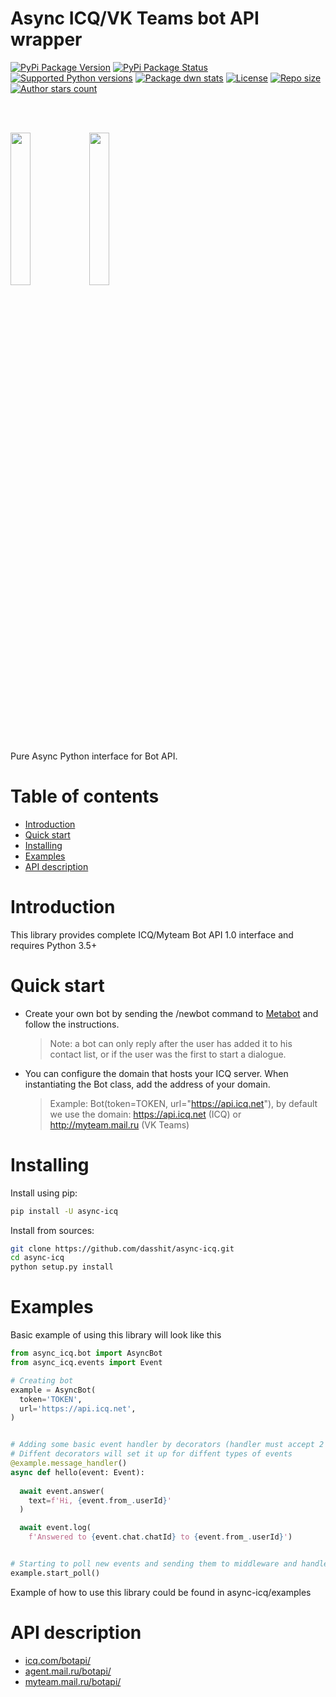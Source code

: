 # Async ICQ/VK Teams bot API wrapper

[![PyPi Package Version](https://img.shields.io/pypi/v/async_icq)](https://pypi.org/project/async-icq/)
[![PyPi Package Status](https://img.shields.io/pypi/status/async_icq?color=green&label=stable)](https://pypi.org/project/async-icq/)
[![Supported Python versions](https://img.shields.io/pypi/pyversions/async_icq)](https://pypi.org/project/async-icq/)
[![Package dwn stats](https://img.shields.io/pypi/dm/async_icq)](https://pypi.org/project/async-icq/)
[![License](https://img.shields.io/github/license/dasshit/async-icq)](https://pypi.org/project/async-icq/)
[![Repo size](https://img.shields.io/github/repo-size/dasshit/async-icq)](https://pypi.org/project/async-icq/)
[![Author stars count](https://img.shields.io/github/stars/dasshit?style=social)](https://pypi.org/project/async-icq/)

<br>
<br>

<img src="https://icq.com/botapi/res/logo_icq_new.png" width="25%"><img src="https://myteam.mail.ru/botapi/res/logo_myteam.png" width="25%">

Pure Async Python interface for Bot API.

# Table of contents
- [Introduction](#introduction)
- [Quick start](#quick-start)
- [Installing](#installing)
- [Examples](#examples)
- [API description](#api-description)

# Introduction

This library provides complete ICQ/Myteam Bot API 1.0 interface and requires Python 3.5+

# Quick start

* Create your own bot by sending the /newbot command to <a href="https://icq.com/people/70001">Metabot</a> and follow the instructions.
    >Note: a bot can only reply after the user has added it to his contact list, or if the user was the first to start a dialogue.
* You can configure the domain that hosts your ICQ server. When instantiating the Bot class, add the address of your domain.
    > Example: Bot(token=TOKEN, url="https://api.icq.net"), by default we use the domain: https://api.icq.net (ICQ) or http://myteam.mail.ru (VK Teams)

# Installing

Install using pip:
```bash
pip install -U async-icq
```

Install from sources:
```bash
git clone https://github.com/dasshit/async-icq.git
cd async-icq
python setup.py install
```

# Examples

Basic example of using this library will look like this

```python
from async_icq.bot import AsyncBot
from async_icq.events import Event

# Creating bot
example = AsyncBot(
  token='TOKEN',
  url='https://api.icq.net',
)


# Adding some basic event handler by decorators (handler must accept 2 arguments: bot and event)
# Diffent decorators will set it up for diffent types of events
@example.message_handler()
async def hello(event: Event):
  
  await event.answer(
    text=f'Hi, {event.from_.userId}'
  )

  await event.log(
    f'Answered to {event.chat.chatId} to {event.from_.userId}')


# Starting to poll new events and sending them to middleware and handlers
example.start_poll()
```

Example of how to use this library could be found in async-icq/examples

# API description
<ul>
    <li><a href="https://icq.com/botapi/">icq.com/botapi/</a></li>
    <li><a href="https://agent.mail.ru/botapi/">agent.mail.ru/botapi/</a></li>
    <li><a href="https://myteam.mail.ru/botapi/">myteam.mail.ru/botapi/</a></li>
</ul>